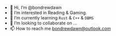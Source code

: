 - 👋 Hi, I’m @bondrewdawn
- 👀 I’m interested in Reading & Gaming.
- 🌱 I’m currently learning `Rust` & `C++` & `DBMS`
- 💞️ I’m looking to collaborate on ...
- 📫 How to reach me bondrewdawn@outlook.com

<!---
bondrewdawn/bondrewdawn is a ✨ special ✨ repository because its `README.md` (this file) appears on your GitHub profile.
You can click the Preview link to take a look at your changes.
--->
